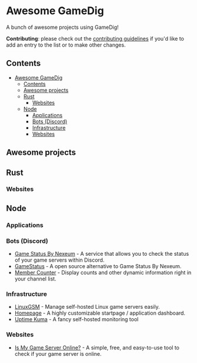 # Awesome GameDig

A bunch of awesome projects using GameDig!

**Contributing**: please check out the [contributing guidelines](CONTRIBUTING.md)
if you'd like to add an entry to the list or to make other changes.

## Contents

- [Awesome GameDig](#awesome-gamedig)
  - [Contents](#contents)
  - [Awesome projects](#awesome-projects)
  - [Rust](#rust)
    - [Websites](#websites)
  - [Node](#node)
    - [Applications](#applications)
    - [Bots (Discord)](#bots-discord)
    - [Infrastructure](#infrastructure)
    - [Websites](#websites-1)

## Awesome projects

## Rust

### Websites

## Node

### Applications

### Bots (Discord)

- [Game Status By Nexeum](https://nexeummanager.com/) - A service that allows you to check the status of your game servers within Discord.
- [GameStatus](https://github.com/discord-gamestatus/discord-gamestatus) - A open source alternative to Game Status By Nexeum.
- [Member Counter](https://membercounter.app/) - Display counts and other dynamic information right in your channel list.

### Infrastructure

- [LinuxGSM](https://linuxgsm.com/) - Manage self-hosted Linux game servers easily.
- [Homepage](https://gethomepage.dev/latest/) - A highly customizable startpage / application dashboard.
- [Uptime Kuma](https://uptime.kuma.pet/) - A fancy self-hosted monitoring tool

### Websites

- [Is My Game Server Online?](https://ismygameserver.online/) - A simple, free, and easy-to-use tool to check if your game server is online.
